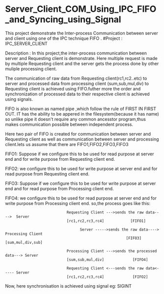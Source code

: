 # Server_Client_COM_Using_IPC_FIFO_and_Syncing_using_Signal
This project demonstrate the Inter-process Communication between server and client using one of the IPC technique FIFO .
#Project : IPC_SERVER_CLIENT

Description : In this project,the inter-process communication between server and Requesting client is demonstrate. Here multiple request is made by multiple Requesting client and the server gets the process done by other muliple processing client.

The communication of raw data from Requesting client(rc1,rc2..etc) to server and processed data from processing client (sum,sub,mul,div) to Requesting client is achieved using FIFO.futher more the order and synchronization of processed data to their respective client is achieved using signals.

FIFO is also known as named pipe ,which follow the rule of FIRST IN FIRST OUT. IT has the ability to be appered in the filesystem(because it has name) so unlike pipe it doesn't require any common ancesstor program,thus makes communication possible between independent process.

Here two pair of FIFO is created for communication between server and Requesting client as well as communication between server and processing client.lets us assume that there are FIFO1,FIFO2,FIFO3,FIFO3

FIFO1: Suppose if we configure this to be used for read purpose at server end and for write purpose from Requesting client end.

FIFO2: we configure this to be used for write purpose at server end and for read purpose from Requesting client end.

FIFO3: Suppose if we configure this to be used for write purpose at server end and for read purpose from Processing client end.

FIFO4: we configure this to be used for read purpose at server end and for write purpose from Processing client end.
so,the process goes like this: 
                                
                                Requesting Client --->sends the raw data---->  Server
                                [rc1,rc2,rc3,rc4]            [FIFO1]
                                         
                                      Server ----->sends the raw data----> Processing Client
                                                           [FIFO3]          [sum,mul,div,sub]
                                
                                Processing Client --->sends the processed data---> Server
                                [sum,sub,mul,div]             [FIFO4]
                                
                                Requesting Client <---sends the raw data<----- Server
                                [rc1,rc2,rc3,rc4]             [FIFO2]
                                
 Now, here synchronisation is achieved using signal eg: SIGINT
